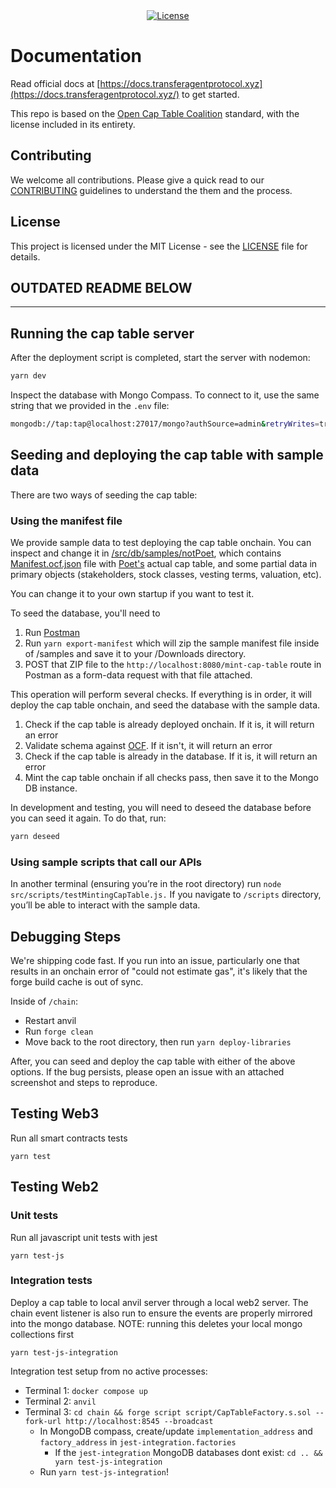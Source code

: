 <div align="center">
  <a href="https://github.com/transfer-agent-protocol/tap-cap-table/blob/main/LICENSE">
    <img alt="License" src="https://img.shields.io/github/license/transfer-agent-protocol/tap-cap-table">
  </a>
</div>

# Documentation

Read official docs at [https://docs.transferagentprotocol.xyz](https://docs.transferagentprotocol.xyz/) to get started.

This repo is based on the [Open Cap Table Coalition](https://github.com/Open-Cap-Table-Coalition/Open-Cap-Format-OCF) standard, with the license included in its entirety.

## Contributing

We welcome all contributions. Please give a quick read to our [CONTRIBUTING](./CONTRIBUTING.md) guidelines to understand the them and the process.

## License

This project is licensed under the MIT License - see the [LICENSE](LICENSE) file for details.

## OUTDATED README BELOW
---
## Running the cap table server

After the deployment script is completed, start the server with nodemon:

```sh
yarn dev
```

Inspect the database with Mongo Compass. To connect to it, use the same string that we provided in the `.env` file:

```sh
mongodb://tap:tap@localhost:27017/mongo?authSource=admin&retryWrites=true&w=majority
```

## Seeding and deploying the cap table with sample data

There are two ways of seeding the cap table:

### Using the manifest file

We provide sample data to test deploying the cap table onchain. You can inspect and change it in [/src/db/samples/notPoet](./src/db/samples/notPoet/), which contains [Manifest.ocf.json](./src/db/samples/notPoet/Manifest.ocf.json) file with [Poet's](https://poet.network) actual cap table, and some partial data in primary objects (stakeholders, stock classes, vesting terms, valuation, etc).

You can change it to your own startup if you want to test it.

To seed the database, you'll need to

1. Run [Postman](https://www.postman.com/downloads/)
2. Run `yarn export-manifest` which will zip the sample manifest file inside of /samples and save it to your /Downloads directory.
3. POST that ZIP file to the `http://localhost:8080/mint-cap-table` route in Postman as a form-data request with that file attached.

This operation will perform several checks. If everything is in order, it will deploy the cap table onchain, and seed the database with the sample data.

1. Check if the cap table is already deployed onchain. If it is, it will return an error
2. Validate schema against [OCF](../ocf/schema/objects/). If it isn't, it will return an error
3. Check if the cap table is already in the database. If it is, it will return an error
4. Mint the cap table onchain if all checks pass, then save it to the Mongo DB instance.

In development and testing, you will need to deseed the database before you can seed it again. To do that, run:

```sh
yarn deseed
```

### Using sample scripts that call our APIs

In another terminal (ensuring you’re in the root directory) run `node src/scripts/testMintingCapTable.js.` If you navigate to `/scripts` directory, you’ll be able to interact with the sample data.

## Debugging Steps

We're shipping code fast. If you run into an issue, particularly one that results in an onchain error of "could not estimate gas", it's likely that the forge build cache is out of sync.

Inside of `/chain`:

-   Restart anvil
-   Run `forge clean`
-   Move back to the root directory, then run `yarn deploy-libraries`

After, you can seed and deploy the cap table with either of the above options. If the bug persists, please open an issue with an attached screenshot and steps to reproduce.

## Testing Web3

Run all smart contracts tests

`yarn test`

## Testing Web2

### Unit tests

Run all javascript unit tests with jest

`yarn test-js`

### Integration tests

Deploy a cap table to local anvil server through a local web2 server. The chain event listener is also run to ensure the events are properly mirrored into the mongo database. NOTE: running this deletes your local mongo collections first

`yarn test-js-integration`

Integration test setup from no active processes:

-   Terminal 1: `docker compose up`
-   Terminal 2: `anvil`
-   Terminal 3: `cd chain && forge script script/CapTableFactory.s.sol --fork-url http://localhost:8545 --broadcast`
    -   In MongoDB compass, create/update `implementation_address` and `factory_address` in `jest-integration.factories`
        -   If the `jest-integration` MongoDB databases dont exist: `cd .. && yarn test-js-integration`
    -   Run `yarn test-js-integration`!
